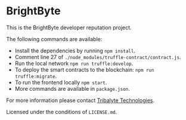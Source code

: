 # BrightByte
This is the BrightByte developer reputation project.

The following commands are available:

- Install the dependencies by running `npm install`.
- Comment line 27 of `./node_modules/truffle-contract/contract.js`.
- Run the local network `npm run truffle:develop`.
- To deploy the smart contracts to the blockchain: `npm run truffle:migrate`.
- To run the frontend locally `npm start`.
- More commands are available in `package.json`.

For more information please contact [Tribalyte Technologies](http://tribalyte.com).

Licensed under the conditions of `LICENSE.md`.